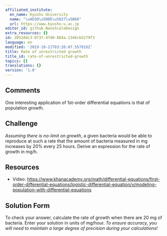 ```yaml
---
affiliated_institute:
  en_name: Kyushu University
  name: "\u4E5D\u5DDE\u5927\u5B66"
  url: https://www.kyushu-u.ac.jp
editor_id: github.NanoScaleDesign
extra_resources: {}
id: 2052ddc3-9737-47d0-884a-1346cb5279f3
language: en
modified: '2019-10-21T03:26:07.557816Z'
title: Rate of unrestricted growth
title_id: rate-of-unrestricted-growth
topics: []
translations: {}
version: '1.0'
---
```


## Comments
One interesting application of 1st-order differential equations is that of population growth.


## Challenge
*Assuming there is no-limit on growth*, a given bacteria would be able to reproduce at such a rate that the amount of bacteria measured in mg increases by 20% every 25 hours. Derive an expression for the rate of growth in mg/h.


## Resources
- Video: https://www.khanacademy.org/math/differential-equations/first-order-differential-equations/logistic-differential-equation/v/modeling-population-with-differential-equations



## Solution Form
To check your answer, calculate the rate of growth when there are 20 mg of bacteria. Enter your solution in units of mg/hour.
*To ensure accuracy, you will need to maintain a large degree of precision during your calculations!*
